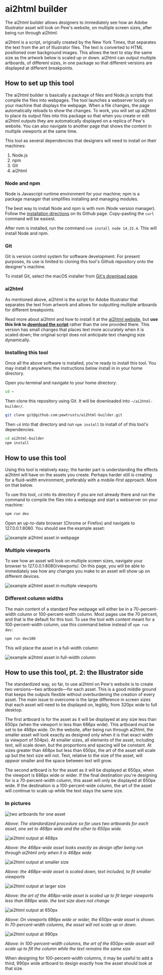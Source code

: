# ai2html builder
The ai2html builder allows designers to immediately see how an Adobe Illustrator asset will look on Pew's website, on multiple screen sizes, after being run through ai2html.

ai2html is a script, originally created by the New York Times,  that separates the text from the art of Illustrator files. The text is converted to HTML positioned over background images. This allows the text to stay the same size as the artwork below is scaled up or down. ai2html can output multiple artboards, of different sizes, in one package so that different versions are displayed at different breakpoints.

## How to set up this tool
The ai2html builder is basically a package of files and Node.js scripts that compile the files into webpages. The tool launches a webserver locally on your machine that displays the webpage. When a file changes, the page automatically reloads to show the changes. To work, you will set up ai2html to place its output files into this package so that when you create or edit ai2html outputs they are automatically displayed on a replica of Pew's website. You can also navigate to another page that shows the content in multiple viewports at the same time.

This tool as several dependencies that designers will need to install on their machines:
1. Node.js
2. npm
3. Git
4. ai2html

### Node and npm
Node is Javascript runtime environment for your machine; npm is a package manager that simplifies installing and managing modules.

The best way to install Node and npm is with nvm (Node version manager). Follow the [installation directions](https://github.com/nvm-sh/nvm#install--update-script) on its Github page. Copy-pasting the `curl` command will be easiest.

After nvm is installed, run the command `nvm install node 14.15.4`. This will install Node and npm.

### Git
Git is version control system for software development. For present purposes, its use is limited to cloning this tool's Github repository onto the designer's machine.

To install Git, select the macOS installer from [Git's download page](https://git-scm.com/downloads).

### ai2html
As mentioned above, ai2html is the script for Adobe Illustrator that separates the text from artwork and allows for outputting multiple artboards for different breakpoints.

Read more about ai2html and how to install it at the [ai2html website](http://ai2html.org/), but **use this link to [download the script](https://raw.githubusercontent.com/jostermanAtPEW/ai2html/master/ai2html.js)** rather than the one provided there. This version has small changes that places text more accurately when it is scaled down; the original script does not anticipate text changing size dynamically.

### Installing this tool
Once all the above software is installed, you're ready to install this tool. You may install it anywhere; the instructions below install in in your home directory.

Open you terminal and navigate to your home directory:

```bash
cd ~
```

Then clone this repository using Git. It will be downloaded into `~/ai2html-builder/`.

```bash
git clone git@github.com:pewtrusts/ai2html-builder.git
```

Then `cd` into that directory and run `npm install` to install of of this tool's dependencies.

```bash
cd ai2html-builder
npm install
```
## How to use this tool 
Using this tool is relatively easy; the harder part is understanding the effects ai2html will have on the assets you create. Perhaps harder still is creating for a fluid-width environment, preferably with a mobile-first approach. More on that below.

To use this tool, `cd` into its directory if you are not already there and run the command to compile the files into a webpage and start a webserver on your machine:

```bash
npm run dev
```

Open an up-to-date browser (Chrome or Firefox) and navigate to 127.0.0.1:8080. You should see the example asset:

![example ai2html asset in webpage](example.png)

### Multiple viewports
To see how an asset will look on multiple screen sizes, navigate your browser to 127.0.0.1:8080/viewports/. On this page, you will be able to immediately see how any changes you make to an asset will show up on different devices.

![example ai2html asset in multiple viewports](example-viewports.png)

### Different column widths
The main content of a standard Pew webpage will either be in a 70-percent-width column or 100-percent-width column. Most pages use the 70 percent, and that is the default for this tool. To use the tool with content meant for a 100-percent-width column, use this command below instead of `npm run dev`:

```bash
npm run dev100
```

This will place the asset in a full-width column:

![example ai2html asset in full-width column](example-full.png)

## How to use this tool, pt. 2: the Illustrator side
The standardized way, so far, to use ai2html on Pew's website is to create two versions—two artboards—for each asset. This is a good middle ground that keeps the outputs flexible without overburdening the creation of every asset. The main issue to overcome is the large difference in screen sizes that each asset will need to be displayed on, legibly, from 320px wide to full desktop.

The first artboard is for the asset as it will be displayed at any size less than 650px (when the viewport in less than 686px wide). This artboard must be set to be 468px wide. On the website, after being run through ai2html, the smaller asset will look exactly as designed only when it is that exact width (a viewport of 504px). At smaller sizes, all elements of the asset, including text, will scale down, but the proportions and spacing will be constant. At sizes greater than 468px but less than 650px, the art of the asset will scale up but the text size will not. Text, relative to the size of the asset, will *appear* smaller and the space between text will grow.

The second artboard is for the asset as it will be displayed at 650px, when the viewport is 686px wide or wider. If the final destination you're designing for is a 70-percent-width column, this asset will only be displayed at 650px wide. If the destination is a 100-percent-wide column, the art of the asset will continue to scale up while the text stays the same size.

### In pictures
![two artboards for one asset](artboards.png)

*Above: The standardized procedure so far uses two artboards for each asset, one set to 468px wide and the other to 650px wide.*

![ai2html output at 468px](output-468.png)

*Above: the 468px-wide asset looks exactly as design after being run through ai2html only when it is 468px wide*

![ai2html output at smaller size](output-smaller.png)

*Above: the 468px-wide asset is scaled down, text included, to fit smaller viewports*

![ai2html output at larger size](output-larger.png)

*Above: the art of the 468px-wide asset is scaled up to fit larger viewports less than 686px wide. the text size does not change*

![ai2html output at 650px](output-650.png)

*Above: On viewports 686px wide or wider, the 650px-wide asset is shown. In 70-percent-width columns, the asset will not scale up or down.*

![ai2html output at 990px](output-650-larger.png)

*Above: In 100-percent-width columns, the art of the 650px-wide asset will scale up to fill the column while the text remains the same size*

When designing for 100-percent-width columns, it may be useful to add a third, 990px wide artboard to design exactly how the asset should look at that size.



